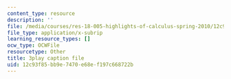 ```yaml
---
content_type: resource
description: ''
file: /media/courses/res-18-005-highlights-of-calculus-spring-2010/12c93f85bb9e7470e68ef197c668722b_FtQl1gAo12E.srt
file_type: application/x-subrip
learning_resource_types: []
ocw_type: OCWFile
resourcetype: Other
title: 3play caption file
uid: 12c93f85-bb9e-7470-e68e-f197c668722b
---
```

